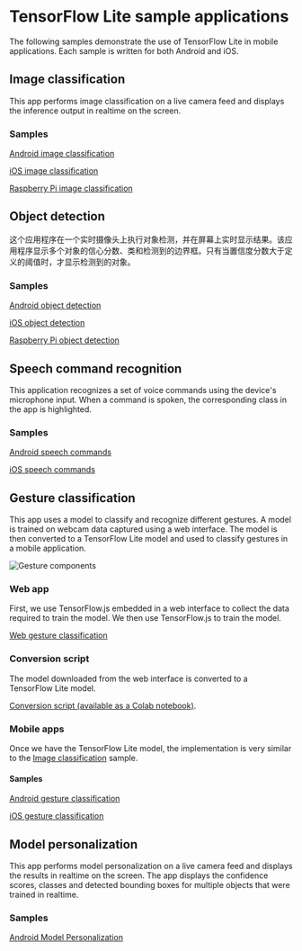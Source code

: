 # TensorFlow Lite sample applications

<!-- Note: These samples are being staged internally before being migrated to
     the new TF examples repo. See also b/119060183. -->

The following samples demonstrate the use of TensorFlow Lite in mobile applications. Each sample is written for both Android and iOS.

## Image classification

This app performs image classification on a live camera feed and displays the
inference output in realtime on the screen.

<!-- TODO(b/124116863): Add app screenshot and model details. -->

### Samples

[Android image classification](examples/image_classification/android/README.md)

[iOS image classification](examples/image_classification/ios/README.md)

[Raspberry Pi image classification](examples/image_classification/raspberry_pi/README.md)

## Object detection

这个应用程序在一个实时摄像头上执行对象检测，并在屏幕上实时显示结果。该应用程序显示多个对象的信心分数、类和检测到的边界框。只有当置信度分数大于定义的阈值时，才显示检测到的对象。

<!-- TODO(b/124116863): 添加应用程序截图和模型细节 -->

### Samples

[Android object detection](examples/object_detection/android/README.md)

[iOS object detection](examples/object_detection/ios/README.md)

[Raspberry Pi object detection](examples/object_detection/raspberry_pi/README.md)


## Speech command recognition

This application recognizes a set of voice commands using the device's microphone input. When a command is spoken, the corresponding class in the app is highlighted.

<!-- TODO(b/124116863): Add app screenshot and model details. -->

### Samples

[Android speech commands](examples/speech_commands/android/README.md)

[iOS speech commands](examples/speech_commands/ios/README.md)


## Gesture classification

This app uses a model to classify and recognize different gestures. A model is trained on webcam data captured using a web interface. The model is then converted to a TensorFlow Lite model and used to classify gestures in a mobile application.

![Gesture components](https://tensorflow.org/images/lite/screenshots/gesture_components.png)

### Web app

First, we use TensorFlow.js embedded in a web interface to collect the data required to train the model. We then use TensorFlow.js to train the model.

[Web gesture classification](examples/gesture_classification/web/README.md)

<!-- TODO(b/124116863): Add app screenshot and model details. -->

### Conversion script

The model downloaded from the web interface is converted to a TensorFlow Lite model.

[Conversion script (available as a Colab notebook)](examples/gesture_classification/ml/README.md).

### Mobile apps

Once we have the TensorFlow Lite model, the implementation is very similar to the [Image classification](#image-classification) sample.

<!-- TODO(b/124116863): Add app screenshot. -->

#### Samples

[Android gesture classification](examples/gesture_classification/android/README.md)

[iOS gesture classification](examples/gesture_classification/ios/README.md)

## Model personalization

This app performs model personalization on a live camera feed and displays the
results in realtime on the screen. The app displays the confidence scores,
classes and detected bounding boxes for multiple objects that were trained in
realtime.

<!-- TODO(b/124116863): Add app screenshot and model details. -->

### Samples

[Android Model Personalization](examples/model_personalization/README.md)


